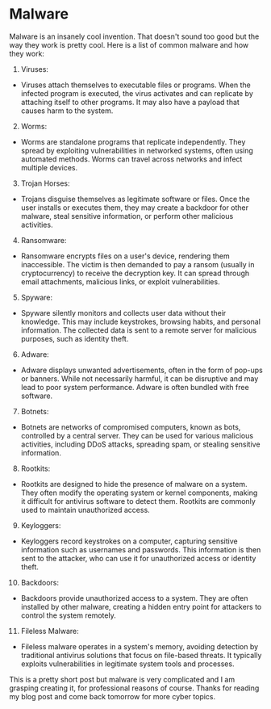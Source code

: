 # Malware

Malware is an insanely cool invention. That doesn't sound too good but the way they work is pretty cool. Here is a list of common malware and how they work:

1. Viruses:

- Viruses attach themselves to executable files or programs. When the infected program is executed, the virus activates and can replicate by attaching itself to other programs. It may also have a payload that causes harm to the system.
2. Worms:

- Worms are standalone programs that replicate independently. They spread by exploiting vulnerabilities in networked systems, often using automated methods. Worms can travel across networks and infect multiple devices.
3. Trojan Horses:

- Trojans disguise themselves as legitimate software or files. Once the user installs or executes them, they may create a backdoor for other malware, steal sensitive information, or perform other malicious activities.
4. Ransomware:

- Ransomware encrypts files on a user's device, rendering them inaccessible. The victim is then demanded to pay a ransom (usually in cryptocurrency) to receive the decryption key. It can spread through email attachments, malicious links, or exploit vulnerabilities.
5. Spyware:

- Spyware silently monitors and collects user data without their knowledge. This may include keystrokes, browsing habits, and personal information. The collected data is sent to a remote server for malicious purposes, such as identity theft.
6. Adware:

- Adware displays unwanted advertisements, often in the form of pop-ups or banners. While not necessarily harmful, it can be disruptive and may lead to poor system performance. Adware is often bundled with free software.
7. Botnets:

- Botnets are networks of compromised computers, known as bots, controlled by a central server. They can be used for various malicious activities, including DDoS attacks, spreading spam, or stealing sensitive information.
8. Rootkits:

- Rootkits are designed to hide the presence of malware on a system. They often modify the operating system or kernel components, making it difficult for antivirus software to detect them. Rootkits are commonly used to maintain unauthorized access.
9. Keyloggers:

- Keyloggers record keystrokes on a computer, capturing sensitive information such as usernames and passwords. This information is then sent to the attacker, who can use it for unauthorized access or identity theft.
10. Backdoors:

- Backdoors provide unauthorized access to a system. They are often installed by other malware, creating a hidden entry point for attackers to control the system remotely.
11. Fileless Malware:

- Fileless malware operates in a system's memory, avoiding detection by traditional antivirus solutions that focus on file-based threats. It typically exploits vulnerabilities in legitimate system tools and processes.



This is a pretty short post but malware is very complicated and I am grasping creating it, for professional reasons of course. Thanks for reading my blog post and come back tomorrow for more cyber topics. 
